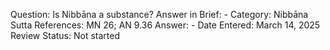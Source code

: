 Question: Is Nibbāna a substance?
Answer in Brief: -
 Category: Nibbāna
Sutta References: MN 26; AN 9.36
Answer: -
Date Entered: March 14, 2025
Review Status: Not started